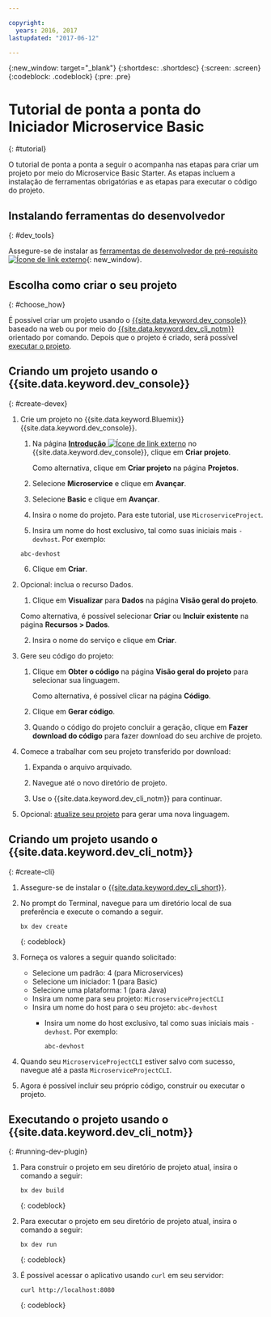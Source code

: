 ```yaml
---

copyright:
  years: 2016, 2017
lastupdated: "2017-06-12"

---
```

{:new_window: target="_blank"}
{:shortdesc: .shortdesc}
{:screen: .screen}
{:codeblock: .codeblock}
{:pre: .pre}

# Tutorial de ponta a ponta do Iniciador Microservice Basic
{: #tutorial}

O tutorial de ponta a ponta a seguir o acompanha nas etapas para criar um projeto por meio do Microservice Basic Starter. As etapas incluem a instalação de ferramentas obrigatórias e as etapas para executar o código do projeto.


## Instalando ferramentas do desenvolvedor
{: #dev_tools}

Assegure-se de instalar as [ferramentas de desenvolvedor de pré-requisito![Ícone de link externo](../icons/launch-glyph.svg "Ícone de link externo")](get_code.html#prereq-dev-tools "Ícone de link externo"){: new_window}.


## Escolha como criar o seu projeto
{: #choose_how}

É possível criar um projeto usando o [{{site.data.keyword.dev_console}}](#create-devex) baseado na web ou por meio do [{{site.data.keyword.dev_cli_notm}}](#create-cli) orientado por comando. Depois que o projeto é criado, será possível [executar o projeto](#running-dev-plugin).


## Criando um projeto usando o {{site.data.keyword.dev_console}}
{: #create-devex}

1. Crie um projeto no {{site.data.keyword.Bluemix}} {{site.data.keyword.dev_console}}.

	1. Na página [**Introdução** ![Ícone de link externo](../icons/launch-glyph.svg "Ícone de link externo")](https://console.ng.bluemix.net/developer/getting-started/ "Ícone de link externo") no {{site.data.keyword.dev_console}}, clique em **Criar projeto**.

		Como alternativa, clique em **Criar projeto** na página **Projetos**.

	2. Selecione **Microservice** e clique em **Avançar**.

	3. Selecione **Basic** e clique em **Avançar**.

	4. Insira o nome do projeto. Para este tutorial, use `MicroserviceProject`.   

	5. Insira um nome do host exclusivo, tal como suas iniciais mais `-devhost`. Por exemplo:
	
	 ```
	 abc-devhost
	 ```
	   
	6. Clique em **Criar**.

2. Opcional: inclua o recurso Dados.

	1. Clique em **Visualizar** para **Dados** na página **Visão geral do projeto**.

      Como alternativa, é possível selecionar **Criar** ou **Incluir existente** na página **Recursos > Dados**.

   2. Insira o nome do serviço e clique em **Criar**.

3. Gere seu código do projeto:

	1. Clique em **Obter o código** na página **Visão geral do projeto** para selecionar sua linguagem.
   
		Como alternativa, é possível clicar na página **Código**.
      
	2. Clique em **Gerar código**.
   
	3. Quando o código do projeto concluir a geração, clique
em **Fazer download do código** para fazer
download do seu archive de projeto.

4. Comece a trabalhar com seu projeto transferido por download:

	1. Expanda o arquivo arquivado.
	
	2. Navegue até o novo diretório de projeto.
	
	3. Use o {{site.data.keyword.dev_cli_notm}} para continuar.

5. Opcional: [atualize seu projeto](project_overview_page.html#update_language) para gerar uma nova linguagem.


## Criando um projeto usando o {{site.data.keyword.dev_cli_notm}}
{: #create-cli}

1. Assegure-se de instalar o [{{site.data.keyword.dev_cli_short}}](dev_cli.html).

2. No prompt do Terminal, navegue para um diretório local de sua preferência e execute o comando a seguir.
  
	```
	bx dev create
	```
	{: codeblock}

3. Forneça os valores a seguir quando solicitado:

	* Selecione um padrão: 4 (para Microservices)
	* Selecione um iniciador: 1 (para Basic)
	* Selecione uma plataforma: 1 (para Java)
	* Insira um nome para seu projeto: `MicroserviceProjectCLI`
	* Insira um nome do host para o seu projeto: `abc-devhost`
	  * Insira um nome do host exclusivo, tal como suas iniciais mais `-devhost`. Por exemplo:
	
	     ```
	     abc-devhost
	     ```

4. Quando seu `MicroserviceProjectCLI` estiver salvo com sucesso, navegue até a pasta `MicroserviceProjectCLI`.

5. Agora é possível incluir seu próprio código, construir ou executar o projeto.
 
 
## Executando o projeto usando o {{site.data.keyword.dev_cli_notm}}
{: #running-dev-plugin}

1. Para construir o projeto em seu diretório de projeto atual, insira o comando a seguir:

	```
	bx dev build
	```     
	{: codeblock}

2. Para executar o projeto em seu diretório de projeto atual, insira o comando a seguir:

	```
	bx dev run
	```
	{: codeblock}	

3. É possível acessar o aplicativo usando `curl` em seu servidor:

	```
	curl http://localhost:8080	
	```
	{: codeblock}
